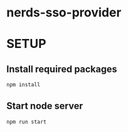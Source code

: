 # nerds-sso-provider

# SETUP

## Install required packages

```sh
npm install
```
## Start node server

```sh
npm run start
```